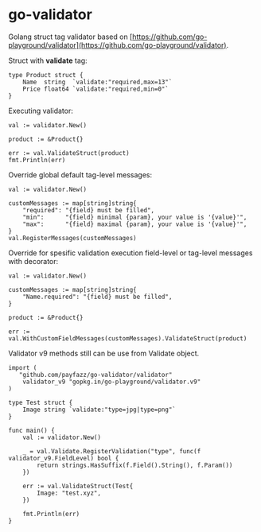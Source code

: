 # go-validator

Golang struct tag validator based on [https://github.com/go-playground/validator](https://github.com/go-playground/validator).

Struct with **validate** tag:
```
type Product struct {
	Name  string  `validate:"required,max=13"`
	Price float64 `validate:"required,min=0"`
}
```

Executing validator:
```
val := validator.New()

product := &Product{}

err := val.ValidateStruct(product)
fmt.Println(err)
```

Override global default tag-level messages:
```
val := validator.New()

customMessages := map[string]string{
	"required": "{field} must be filled",
	"min":      "{field} minimal {param}, your value is '{value}'",
	"max":      "{field} maximal {param}, your value is '{value}'",
}
val.RegisterMessages(customMessages)
```

Override for spesific validation execution field-level or tag-level messages with decorator:
```
val := validator.New()

customMessages := map[string]string{
	"Name.required": "{field} must be filled",
}

product := &Product{}

err := val.WithCustomFieldMessages(customMessages).ValidateStruct(product)
 ```

Validator v9 methods still can be use from Validate object.
```
import (
   "github.com/payfazz/go-validator/validator"
    validator_v9 "gopkg.in/go-playground/validator.v9"
)

type Test struct {
    Image string `validate:"type=jpg|type=png"`
}

func main() {
    val := validator.New()

    _ = val.Validate.RegisterValidation("type", func(f validator_v9.FieldLevel) bool {
        return strings.HasSuffix(f.Field().String(), f.Param())
    })
    
    err := val.ValidateStruct(Test{
        Image: "test.xyz",
    })
    
    fmt.Println(err)
}
```
